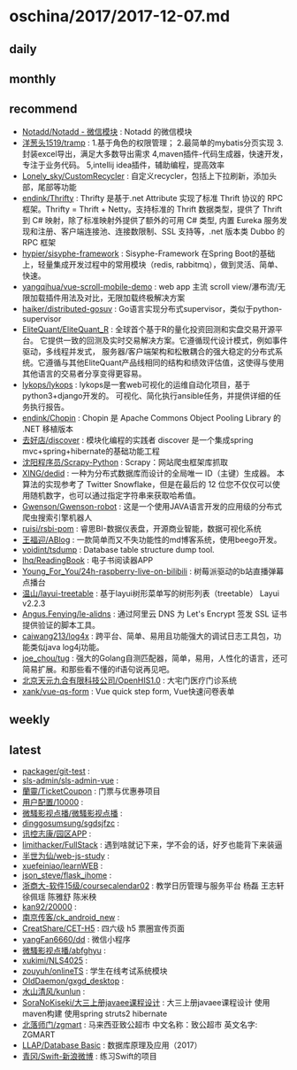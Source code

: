 # oschina/2017/2017-12-07.md



## daily



## monthly



## recommend

- [Notadd/Notadd - 微信模块](http://git.oschina.net/notadd/wechat) : Notadd 的微信模块
- [洋葱头1519/tramp](http://git.oschina.net/YangCongTou1519/tramp) : 1.基于角色的权限管理； 2.最简单的mybatis分页实现 3.封装excel导出，满足大多数导出需求 4,maven插件-代码生成器，快速开发，专注于业务代码。 5,intellij idea插件，辅助编程，提高效率
- [Lonely_sky/CustomRecycler](http://git.oschina.net/customrecycler/customrecycler) : 自定义recycler，包括上下拉刷新，添加头部，尾部等功能
- [endink/Thrifty](http://git.oschina.net/endink/Thrifty) : Thrifty 是基于.net Attribute 实现了标准 Thrift 协议的 RPC 框架。Thrifty = Thrift + Netty。支持标准的 Thrift 数据类型，提供了 Thrift 到 C# 映射，除了标准映射外提供了额外的可用 C# 类型, 内置 Eureka 服务发现和注册、客户端连接池、连接数限制、SSL 支持等，.net 版本类 Dubbo 的 RPC 框架
- [hypier/sisyphe-framework](http://git.oschina.net/hypier/sisyphe-framework) : Sisyphe-Framework 在Spring Boot的基础上，轻量集成开发过程中的常用模块（redis, rabbitmq），做到灵活、简单、快速。
- [yangqihua/vue-scroll-mobile-demo](http://git.oschina.net/yangqihua/vue-scroll-mobile-demo) : web app 主流 scroll view/瀑布流/无限加载插件用法及对比，无限加载终极解决方案
- [haiker/distributed-gosuv](http://git.oschina.net/ihaiker/distributed-gosuv) : Go语言实现分布式supervisor，类似于python-supervisor
- [EliteQuant/EliteQuant_R](http://git.oschina.net/EliteQuant/EliteQuant_R) : 全球首个基于R的量化投资回测和实盘交易开源平台。 它提供一致的回测及实时交易解决方案。它遵循现代设计模式，例如事件驱动，多线程并发式， 服务器/客户端架构和松散耦合的强大稳定的分布式系统。它遵循与其他EliteQuant产品线相同的结构和绩效评估值，这使得与使用其他语言的交易者分享变得更容易。
- [lykops/lykops](http://git.oschina.net/lyk-ops/lykops) : lykops是一套web可视化的运维自动化项目，基于python3+django开发的。 可视化、简化执行ansible任务，并提供详细的任务执行报告。
- [endink/Chopin](http://git.oschina.net/endink/Chopin) : Chopin 是 Apache Commons Object Pooling Library 的 .NET 移植版本
- [去好店/discover](http://git.oschina.net/quhaodian/disconver) : 模块化编程的实践者 discover 是一个集成spring mvc+spring+hibernate的基础功能工程
- [沈阳程序员/Scrapy-Python](http://git.oschina.net/shenyangpy/scrapy) : Scrapy：网站爬虫框架库抓取
- [XING/dedid](http://git.oschina.net/dekuan/dedid) : 一种为分布式数据库而设计的全局唯一 ID（主键）生成器。 本算法的实现参考了 Twitter Snowflake，但是在最后的 12 位您不仅仅可以使用随机数字，也可以通过指定字符串来获取哈希值。
- [Gwenson/Gwenson-robot](http://git.oschina.net/wgs123/Gwenson-robot) : 这是一个使用JAVA语言开发的应用级的分布式爬虫搜索引擎机器人
- [ruisi/rsbi-pom](http://git.oschina.net/ruisibi/rsbi-pom) : 睿思BI-数据仪表盘，开源商业智能，数据可视化系统
- [王福迎/ABlog](http://git.oschina.net/wangfuying_admin/ABlog) : 一款简单而又不失功能性的md博客系统，使用beego开发。
- [voidint/tsdump](http://git.oschina.net/voidint/tsdump) : Database table structure dump tool.
- [lhq/ReadingBook](http://git.oschina.net/github-22291214/ReadingBook) : 电子书阅读器APP
- [Young_For_You/24h-raspberry-live-on-bilibili](http://git.oschina.net/Young_For_You/24h-raspberry-live-on-bilibili) : 树莓派驱动的b站直播弹幕点播台
- [温山/layui-treetable](http://git.oschina.net/shaojiepeng/layui-treetable) : 基于layui树形菜单写的树形列表（treetable） Layui v2.2.3
- [Angus.Fenying/le-alidns](http://git.oschina.net/fenying/le-alidns) : 通过阿里云 DNS 为 Let's Encrypt 签发 SSL 证书提供验证的脚本工具。
- [caiwang213/log4x](http://git.oschina.net/caiwang213/log4x) : 跨平台、简单、易用且功能强大的调试日志工具包，功能类似java log4j功能。
- [joe_chou/tug](http://git.oschina.net/joezou/tug) : 强大的Golang自测匹配器，简单，易用，人性化的语言，还可简易扩展。和那些看不懂的if语句说再见吧。
- [北京天元九合有限科技公司/OpenHIS1.0](http://git.oschina.net/DzmHIS/OpenHIS) : 大宅门医疗门诊系统
- [xank/vue-qs-form](http://git.oschina.net/xank/vue-qs-form) : Vue quick step form, Vue快速问卷表单


## weekly



## latest

- [packager/git-test](http://git.oschina.net/packager/git-test) : 
- [sls-admin/sls-admin-vue](http://git.oschina.net/sls-admin/sls-admin-vue) : 
- [蘭靈/TicketCoupon](http://git.oschina.net/lanlingxiaoxiao/TicketCoupon) : 门票与优惠券项目
- [用户配置/10000](http://git.oschina.net/YongHuPeiZhi/10000) : 
- [微騷影视点播/微騷影视点播](http://git.oschina.net/WeiYingShiDianBo/WeiYingShiDianBo) : 
- [dinggosumsung/sgdsjfzc](http://git.oschina.net/dinggosumsung/sgdsjfzc) : 
- [讯控志康/园区APP](http://git.oschina.net/AirAndSpace/YuanQuAPP) : 
- [limithacker/FullStack](http://git.oschina.net/limithacker/fullstack) : 遇到啥就记下来，学不会的话，好歹也能背下来装逼
- [半世为仙/web-js-study](http://git.oschina.net/rmain/web-js-study) : 
- [xuefeiniao/learnWEB](http://git.oschina.net/xuefeiniao/learnWEB) : 
- [json_steve/flask_ihome](http://git.oschina.net/json_steve/flask_ihome) : 
- [浙商大-软件15级/coursecalendar02](http://git.oschina.net/zsdsoft15/coursecalendar02) : 教学日历管理与服务平台 杨磊 王志轩 徐佩瑶 陈雅舒 陈米秧
- [kan92/20000](http://git.oschina.net/kan92/20000) : 
- [南京传客/ck_android_new](http://git.oschina.net/ck3w_admin/ck_android_new) : 
- [CreatShare/CET-H5](http://git.oschina.net/CreatShare/CET-H5) : 四六级 h5 票圈宣传页面
- [yangFan6660/dd](http://git.oschina.net/yangFan6660/dd) : 微信小程序
- [微騷影视点播/abfghyu](http://git.oschina.net/WeiYingShiDianBo/abfghyu) : 
- [xukimi/NLS4025](http://git.oschina.net/tiyuiui/NLS4025) : 
- [zouyuh/onlineTS](http://git.oschina.net/zouyuh/zcdw-onlineTS) : 学生在线考试系统模块
- [OldDaemon/gxgd_desktop](http://git.oschina.net/OD/gxgd_desktop) : 
- [水山清风/kunlun](http://git.oschina.net/djx314/kunlun) : 
- [SoraNoKiseki/大三上册javaee课程设计](http://git.oschina.net/u-s-forever-ljf/DaSanShangCejavaeeKeChengSheJi) : 大三上册javaee课程设计 使用maven构建 使用spring struts2 hibernate
- [北落师门/zgmart](http://git.oschina.net/martin9wind/zgmart) : 马来西亚致公超市 中文名称：致公超市 英文名字: ZGMART
- [LLAP/Database Basic](http://git.oschina.net/llap/Database-Basic) : 数据库原理及应用（2017）
- [青冈/Swift-新浪微博](http://git.oschina.net/QingGang626/Swift-XinLangWeiBo) : 练习Swift的项目